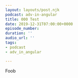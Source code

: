 ```yaml
---
layout: layouts/post.njk
podcast: adv-in-angular
title: 000 Test
date: 2019-12-31T07:00:00+0000
episode_number: 
duration: ''
audio_url: ''
tags:
- podcast
- adv_in_angular

---
```

Foob